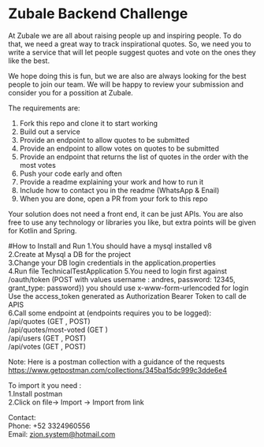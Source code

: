 # Zubale Backend Challenge 

At Zubale we are all about raising people up and inspiring people. To do that, we need a great way to track inspirational quotes. So, we need you to write a service that will let people suggest quotes and vote on the ones they like the best.

We hope doing this is fun, but we are also are always looking for the best people to join our team. We will be happy to review your submission and consider you for a possition at Zubale. 

The requirements are:
1. Fork this repo and clone it to start working
2. Build out a service
3. Provide an endpoint to allow quotes to be submitted 
4. Provide an endpoint to allow votes on quotes to be submitted 
5. Provide an endpoint that returns the list of quotes in the order with the most votes
6. Push your code early and often 
7. Provide a readme explaining your work and how to run it
8. Include how to contact you in the readme (WhatsApp & Enail)
9. When you are done, open a PR from your fork to this repo

Your solution does not need a front end, it can be just APIs. You are also free to use any technology or libraries you like, but extra points will be given for Kotlin and Spring. 


#How to Install and Run
1.You should have a mysql installed v8  
2.Create at Mysql a DB for the project  
3.Change your DB login credentials in the application.properties    
4.Run file TechnicalTestApplication 
5.You need to login first against   
/oauth/token (POST with values username : andres, password: 12345, grant_type: password}) you should use x-www-form-urlencoded for login    
Use the access_token generated as Authorization Bearer Token to call de APIS    
6.Call some endpoint at (endpoints requires you to be logged):  
/api/quotes (GET , POST)    
/api/quotes/most-voted (GET )    
/api/users (GET , POST)     
/api/votes (GET , POST)     

Note: Here is a postman collection with a guidance of the requests
https://www.getpostman.com/collections/345ba15dc999c3dde6e4 

To import it you need :     
1.Install postman   
2.Click on file-> Import -> Import from link    

Contact:    
Phone: +52 3324960556   
Email: zion.system@hotmail.com

